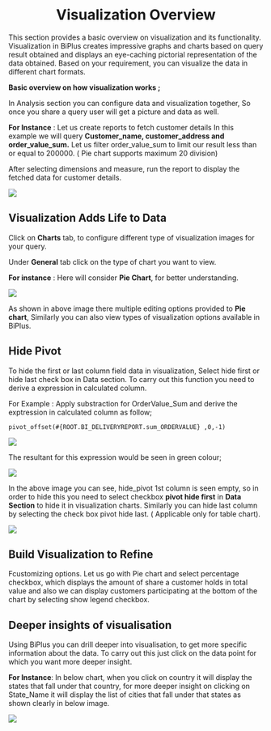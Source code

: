 
<center><h1>Visualization Overview</h1></center>

This section provides a basic overview on visualization and its functionality.
Visualization in BiPlus creates impressive graphs and charts based on query result obtained and displays an eye-caching pictorial representation of the data obtained. Based on your requirement, you can visualize the data in different chart formats.

**Basic overview on how visualization works ;**

In Analysis section you can configure data and visualization together, So once you share a query user will get a picture and data as well.

**For Instance** : Let us create reports to fetch customer details  In this example we will query  **Customer_name, customer_address and order_value_sum.** Let us filter order_value_sum to limit our result less than or equal to 200000. ( Pie chart supports maximum 20 division)

After selecting dimensions and measure, run the report to display the fetched data for customer details.

![
](https://raw.githubusercontent.com/sv18042016/fp1/b8aad43c522f9e3f211ee64e97819bb66b98ff81/images/full_vis1.png)


## Visualization Adds Life to Data

Click on **Charts** tab, to configure different type of visualization images for your query. 

Under **General** tab click on the type of chart you want to view.

**For instance** : Here will consider **Pie Chart**, for better understanding.

![
](https://raw.githubusercontent.com/sv18042016/fp1/eafbc564010f8906e66589373f5039607a0e68b6/images/visu_pie_chart1.png)

As shown in above image there multiple editing options provided to **Pie chart**, Similarly you can also view types of visualization options available in BiPlus.

## Hide Pivot

To hide the first or last column field data  in visualization, Select hide first or hide last check box in Data section.
To carry out this function you need to derive a expression in calculated column.

For Example : Apply substraction for OrderValue_Sum and derive the exptression in calculated column as follow;

```
pivot_offset(#{ROOT.BI_DELIVERYREPORT.sum_ORDERVALUE} ,0,-1)
```
![
](https://raw.githubusercontent.com/sv18042016/fp1/f5065fab3212580100d2bb0d06de4bd7085f18a7/images/hide_pivot1.png)

The resultant for this expression would be seen in green colour;

![
](https://raw.githubusercontent.com/sv18042016/fp1/3be153bc7e175559809c6c873dcb281c2a8e5783/images/hide_pivot2.png)

In the above image you can see, hide_pivot 1st column is seen empty, so in order to hide this you need to select checkbox **pivot hide first** in **Data Section** to hide it in visualization charts. Similarly you can hide last column by selecting the check box pivot hide last. ( Applicable only for table chart). 

![
](https://raw.githubusercontent.com/sv18042016/fp1/3be153bc7e175559809c6c873dcb281c2a8e5783/images/hide_pivot3.png)


## Build Visualization to Refine

Fcustomizing options. Let us go with Pie chart and select percentage checkbox, which displays the amount of share a customer holds in total value and also we can display customers participating at the bottom of the chart by selecting show legend checkbox.

## Deeper insights of visualisation

Using BiPlus you can drill deeper into visualisation, to get more specific information about the data. To carry out this just click on the data point for which you want more deeper insight.

**For Instance**: In below chart, when you click on country it will display the states that fall under that country, for more deeper insight on clicking on State_Name it will display the list of cities that fall under that states as shown clearly in below image.

![
](https://raw.githubusercontent.com/sv18042016/fp1/bd51433e92663a090ee5049d77c52fdbb36a2fa3/images/drill_visu.png)
<!--stackedit_data:
eyJoaXN0b3J5IjpbMTczNDI4Mzk1MCw0MjExMzY4MzYsLTEyOT
U5MTEwNzksLTM5OTk1OTA3LDE1NTMyOTgzNSwtNjQxODQyMjIz
LDIzNTA2MTkyMywtMTcwMzMxOTAxM119
-->